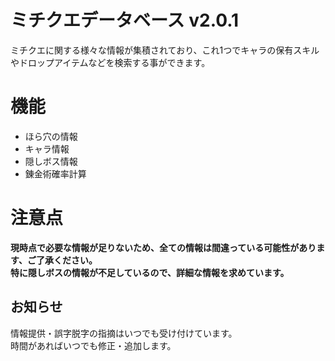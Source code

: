 # ミチクエデータベース v2.0.1
ミチクエに関する様々な情報が集積されており、これ1つでキャラの保有スキルやドロップアイテムなどを検索する事ができます。  

# 機能
- ほら穴の情報
- キャラ情報
- 隠しボス情報
- 錬金術確率計算

# 注意点
**現時点で必要な情報が足りないため、全ての情報は間違っている可能性があります、ご了承ください。**  
**特に隠しボスの情報が不足しているので、詳細な情報を求めています。**  

## お知らせ
情報提供・誤字脱字の指摘はいつでも受け付けています。  
時間があればいつでも修正・追加します。  

